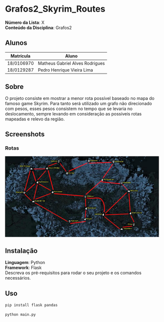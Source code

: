 # Grafos2_Skyrim_Routes

**Número da Lista**: X<br>
**Conteúdo da Disciplina**: Grafos2<br>

## Alunos
|Matrícula | Aluno |
| -- | -- |
| 18/0106970  |  Matheus Gabriel Alves Rodrigues |
| 18/0129287 |  Pedro Henrique Vieira Lima |

## Sobre 
O projeto consiste em mostrar a menor rota possível baseado no mapa do famoso game Skyrim. Para tanto será utilizado um grafo não direcionado com pesos,
esses pesos consistem no tempo que se levaria no deslocamento, sempre levando em consideração as possíveis rotas mapeadas e relevo da região.

## Screenshots

### Rotas
![routes](assets/routes.jpg)
## Instalação 
**Linguagem**: Python<br>
**Framework**: Flask<br>
Descreva os pré-requisitos para rodar o seu projeto e os comandos necessários.

## Uso 
``` bash
pip install flask pandas
```

``` bash
python main.py
```


